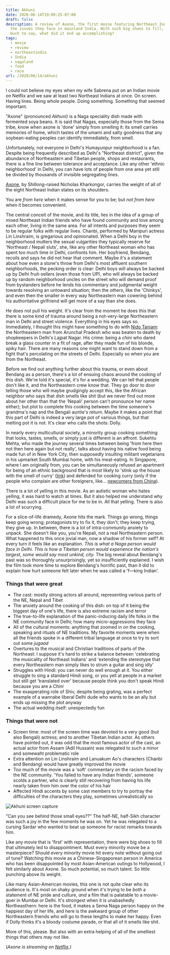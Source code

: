 ```yaml
---
title: Akhuni
date: 2020-06-14T19:09:25-07:00
draft: false
description: A review of Axone, the first movie featuring Northeast Indians and
  the issues they face in mainland India. With such big shoes to fill, and so
  much to say, what did it end up accomplishing?
tags:
  - movie
  - review
  - northeastindia
  - India
  - nagaland
  - food
  - race
url: /2020/06/14/akhuni
---
```

I could not believe my eyes when my wife Sabrena put on an Indian movie on Netflix and we saw at least two Northeast Indians at once. On screen. Having lines. Being whole people. Doing something. Something that seemed important.

"Axone" (pronounced *Akhuni)* is a Naga speciality dish made with fermented soya beans. It is said that Nagas, especially those from the Sema tribe, know when axone is 'done' simply from smelling it: its smell carries memories of home, which tastes of the umami and salty goodness that any soybean-eating peoples can identify immediately, from smell.

Unfortunately, not everyone in Delhi's Humayunpur neighborhood is a fan. Despite being frequently described as Delhi's "Northeast district", given the abundance of Northeastern and Tibetan people, shops and restaurants, there is a fine line between tolerance and acceptance. Like any other 'ethnic neighborhood' in Delhi, you can have lots of people from one area yet still be divided by thousands of invisible segregating lines. 

[Axone](https://www.youtube.com/watch?v=jAW1U8PLwY0), by Shillong-raised Nicholas Kharkongor, carries the weight of all of the eight Northeast Indian states on its shoulders. 

You are *from here* when it makes sense for you to be; but *not from here* when it becomes convenient. 

The central conceit of the movie, and its title, lies in the idea of a group of mixed Northeast Indian friends who have found community and love among each other, living in the same area. For all intents and purposes they seem to be regular folks with regular lives. Chanbi, performed by Manipuri actress Lin Linshraim, is gregarious and opinionated. When a Delhi boy in the neighborhood mutters the sexual vulgarities they typically reserve for 'Northeast / Nepali sluts', she, like any other Northeast woman who has spent too much time in Delhi, confronts him. Her boyfriend, Bendang, recoils and says he did not hear that comment. Maybe it's a statement about how even a stone's throw from Delhi's most affluent southern neighborhoods, the pecking order is clear: Delhi boys will always be backed up by Delhi fruit-sellers (even those from UP), who will always be backed up by random neighborhood uncles on the street who will demand proof from bystanders before he lends his commentary and judgmental weight towards resolving an untoward situation; then the *others*, like the 'Chinkys', and even then the smaller in every way Northeastern man cowering behind his authoritative girlfriend will get more of a say than she does. 

He does not pull his weight. It's clear from the moment he does this that there is some kind of trauma around being a not-very-large Northeastern man in Delhi and street violence. Everything in his eyes says so. Immediately, I thought this might have something to do with [Nido Taniam](https://www.indiatoday.in/india/northeast/story/northeast-arunachal-student-nido-taniam-murder-by-lajpat-nagar-shopkeepers-racial-slur-hair-colour-179255-2014-01-31): the Northeastern man from Arunchal Pradesh who was beaten to death by shopkeepers in Delhi's Lajpat Nagar. His crime: being a *chini* who dared break a glass counter in a fit of rage, after they made fun of his blonde, spiky hair. There are many reasons one might want to stand down from a fight that's percolating on the streets of Delhi. Especially so when you are from the Northeast.

Before we find out anything further about this trauma, or even about Bendang as a person, there's a lot of ensuing chaos around the cooking of this dish. We're told it's special, it's for a wedding. We can tell that people don't like it, and the Northeastern crew know that. They go door to door telling those who will maybe grudgingly accept this, like the African neighbor who says that dish smells like shit (but we never find out more about her other than that the 'Nepali' person can't pronounce her name either); but plot to complete this cooking between the time someone's grandma's nap and the Bengali auntie's return. Maybe it makes a point that this part of Delhi is indeed a very large pot of various things, but that melting pot it is not. It's clear who calls the shots: Dolly.

In nearly every multicultural society, a minority group cooking something that looks, tastes, smells, or simply just *is* different is an affront. Sukehtu Mehta, who made the journey several times between being 'from here then not then here again but not really', talks about having his native food being made fun of in New York City, then supposedly insulting militant vegetarians in his upmarket South Mumbai home, with his meat-eating. In Singapore, where I am originally from, you can be simultaneously refused an apartment for being of an ethnic background that is most likely to 'stink up the house with the smell of curry' ([link](https://qz.com/india/768706/the-racist-reality-of-house-hunting-in-singapore-sorry-your-wife-is-indian/)) and defended for cooking curry (only if the people who complain are other foreigners, like... [newcomers from China](https://eresources.nlb.gov.sg/infopedia/articles/SIP_2015-05-11_105734.html)). 

There is a lot of yelling in this movie. As an autistic woman who hates yelling, it was hard to watch at times. But it also helped me understand why Delhi was such a difficult place for me to be in. All that yelling. There is also a lot of scurrying.

For a slice-of-life dramedy, Axone hits the mark. Things go wrong, things keep going wrong; protagonists try to fix it, they don't; they keep trying, they give up. In between, there is a lot of intra-community anxiety to unpack. She doesn't like you, you're Nepali, not a real Northeastern person. What happened to this once jovial man, now a shadow of his former self? At every turn it feels like an explanation. *This is what a Naga person would face in Delhi. This is how a Tibetan person would experience the nation's largest, some would say most unkind, city.* The big reveal about Bendang's past was so thoroughly unsurprisingly, yet so insufficiently explained. I wish the film took more time to explore Bendang's horrific past, than it did to explain how hurt someone felt later when he was called a 'f—king Indian'. 

### Things that were great

* The cast: mostly strong actors all around, representing various parts of the NE, Nepal and Tibet
* The anxiety around the cooking of this dish: on top of it being the biggest day of one's life, there is also extreme racism and terror
* The true-to-life explanation of the panic-inducing daily life folks in the NE community face in Delhi; how many micro-aggressions they face
* All of the cultural moments: anything that zoomed in on the cooking, speaking and rituals of NE traditions. My favorite moments were when all the friends spoke in a different tribal language at once to try to sort out some *jugaad*
* Overtures to the musical and Christian traditions of parts of the Northeast: I suppose it's hard to strike a balance between 'celebrating the musicality of Northeast Indians' and 'extending the stereotype that every Northeastern man simply likes to strum a guitar and sing idly'
* Struggles with Hindi: you can never do well enough at it. You either struggle to sing a standard Hindi song, or you yell at people in a market but still get 'translated over' because people think you don't speak Hindi because you are a *Chini*
* The exasperating role of Shiv, despite being grating, was a perfect example of a wannabe liberal Delhi dude who wants to be an ally but ends up missing the plot anyway
* The actual wedding itself: unexpectedly fun

### Things that were not

* Screen time: most of the screen time was devoted to a very good (but also Bengali) actress; and to another Tibetan Indian actor. As others have pointed out, it was odd that the most famous actor of the cast, an actual actor from Assam (Adil Hussain) was relegated to such a minor and somewaht problematic role
* Extra attention on Lin Linshraim and Lanuakum Ao's characters (Chanbi and Bendang) would have greatly improved the movie
* Too much of the movie was a 'soft' commentary on the racism faced by the NE community. 'You failed to have any Indian friends', someone scolds a partner, who is clearly still recovering from having his life nearly taken from him over the color of his hair
* Affected Hindi accents by some cast members to try to portray the difficulties of the characters they play, sometimes unrealistically so

![](/img/akhuniscreenscap.jpg "Akhuni screen capture")

"Can you see behind those small eyes??" The half-NE, half-Sikh character was such a joy in the few moments he was on. Yet he was relegated to a cursing Sardar who wanted to beat up someone for racist remarks towards him.

Like any movie that is 'first' with representation, there were big shoes to fill that ultimately led to disappointment. Must every minority movie be a masterpiece? Should every minority movie hit every note without going out of tune? Watching this movie as a Chinese-Singaporean person in America who has been disappointed by most Asian-American outings to Hollywood, I felt similarly about Axone. So much potential, so much talent. So little punching above its weight.

Like many Asian-American movies, this one is not quite clear who its audience is. It's most on shaky ground when it's trying to be *both* a statement of NE pride and culture, *and* a film that is palatable to a movie-goer in Mumbai or Delhi. It's strongest when it is unabashedly Northeasthern: here is the food, it makes a Sema Naga person happy on the happiest day of her life, and here is the awkward group of other Northeastern friends who will go to these lengths to make her happy. Even if Dolly thinks it's a bloody costume parade, or that all of it smells like shit.

More of this, please. But also with an extra helping of all of the smelliest things that others may not like. 

(*Axone is streaming on [Netflix](https://www.netflix.com/title/81144457).)*